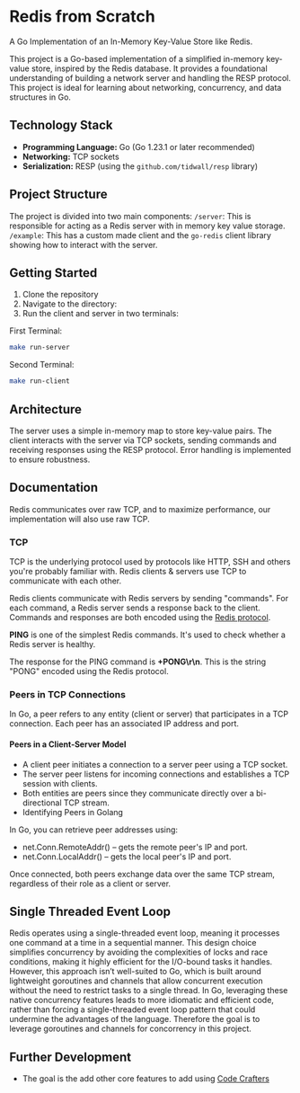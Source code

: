 # Redis from Scratch

A Go Implementation of an In-Memory Key-Value Store like Redis.

This project is a Go-based implementation of a simplified in-memory key-value store, inspired by the Redis database. It provides a foundational understanding of building a network server and handling the RESP protocol. This project is ideal for learning about networking, concurrency, and data structures in Go.

## Technology Stack

* **Programming Language:** Go (Go 1.23.1 or later recommended)
* **Networking:** TCP sockets
* **Serialization:** RESP (using the `github.com/tidwall/resp` library)

## Project Structure

The project is divided into two main components:
`/server`: This is responsible for acting as a Redis server with in memory key value storage.
`/example`: This has a custom made client and the `go-redis` client library showing how to interact with the server.


## Getting Started

1. Clone the repository
2. Navigate to the directory:
3. Run the client and server in two terminals:

First Terminal:
```bash
make run-server
```

Second Terminal:
```bash
make run-client
```

## Architecture

The server uses a simple in-memory map to store key-value pairs. The client interacts with the server via TCP sockets, sending commands and receiving responses using the RESP protocol. Error handling is implemented to ensure robustness.

## Documentation
Redis communicates over raw TCP, and to maximize performance, our implementation will also use raw TCP.

### TCP
TCP is the underlying protocol used by protocols like HTTP, SSH and others you're probably familiar with. Redis clients & servers use TCP to communicate with each other.

Redis clients communicate with Redis servers by sending "commands". For each command, a Redis server sends a response back to the client. Commands and responses are both encoded using the [Redis protocol](https://redis.io/docs/latest/develop/reference/protocol-spec/).

**PING** is one of the simplest Redis commands. It's used to check whether a Redis server is healthy.

The response for the PING command is **+PONG\r\n**. This is the string "PONG" encoded using the Redis protocol.


### Peers in TCP Connections
In Go, a peer refers to any entity (client or server) that participates in a TCP connection. Each peer has an associated IP address and port.


#### Peers in a Client-Server Model
- A client peer initiates a connection to a server peer using a TCP socket.
- The server peer listens for incoming connections and establishes a TCP session with clients.
- Both entities are peers since they communicate directly over a bi-directional TCP stream.
- Identifying Peers in Golang

In Go, you can retrieve peer addresses using:
- net.Conn.RemoteAddr() – gets the remote peer's IP and port.
- net.Conn.LocalAddr() – gets the local peer's IP and port.

Once connected, both peers exchange data over the same TCP stream, regardless of their role as a client or server.


## Single Threaded Event Loop
Redis operates using a single-threaded event loop, meaning it processes one command at a time in a sequential manner. This design choice simplifies concurrency by avoiding the complexities of locks and race conditions, making it highly efficient for the I/O-bound tasks it handles. However, this approach isn’t well-suited to Go, which is built around lightweight goroutines and channels that allow concurrent execution without the need to restrict tasks to a single thread. In Go, leveraging these native concurrency features leads to more idiomatic and efficient code, rather than forcing a single-threaded event loop pattern that could undermine the advantages of the language. Therefore the goal is to leverage goroutines and channels for concorrency in this project.


## Further Development
- The goal is the add other core features to add using [Code Crafters](https://app.codecrafters.io/courses/redis)
